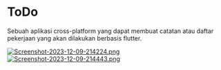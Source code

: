 # ToDo

Sebuah aplikasi cross-platform yang dapat membuat catatan atau daftar pekerjaan yang akan dilakukan berbasis flutter.

[![Screenshot-2023-12-09-214224.png](https://i.postimg.cc/2SZVsDpm/Screenshot-2023-12-09-214224.png)](https://postimg.cc/0z9kSh2H) [![Screenshot-2023-12-09-214443.png](https://i.postimg.cc/02JkQ0V0/Screenshot-2023-12-09-214443.png)](https://postimg.cc/cr0ykwyv)
